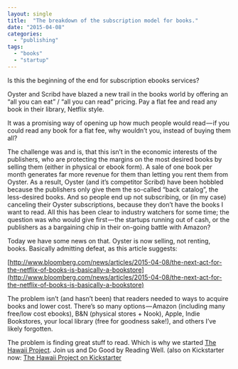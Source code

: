 ```yaml
---
layout: single
title:  "The breakdown of the subscription model for books."
date: "2015-04-08"
categories: 
  - "publishing"
tags: 
  - "books"
  - "startup"
---
```


Is this the beginning of the end for subscription ebooks services?

Oyster and Scribd have blazed a new trail in the books world by offering an “all you can eat” / “all you can read” pricing. Pay a flat fee and read any book in their library, Netflix style.

It was a promising way of opening up how much people would read — if you could read any book for a flat fee, why wouldn’t you, instead of buying them all?

The challenge was and is, that this isn’t in the economic interests of the publishers, who are protecting the margins on the most desired books by selling them (either in physical or ebook form). A sale of one book per month generates far more revenue for them than letting you rent them from Oyster. As a result, Oyster (and it’s competitor Scribd) have been hobbled because the publishers only give them the so-called “back catalog”, the less-desired books. And so people end up not subscribing, or (in my case) canceling their Oyster subscriptions, because they don’t have the books I want to read. All this has been clear to industry watchers for some time; the question was who would give first — the startups running out of cash, or the publishers as a bargaining chip in their on-going battle with Amazon?

Today we have some news on that. Oyster is now selling, not renting, books. Basically admitting defeat, as this article suggests:

[http://www.bloomberg.com/news/articles/2015-04-08/the-next-act-for-the-netflix-of-books-is-basically-a-bookstore](http://www.bloomberg.com/news/articles/2015-04-08/the-next-act-for-the-netflix-of-books-is-basically-a-bookstore)

The problem isn’t (and hasn’t been) that readers needed to ways to acquire books and lower cost. There’s so many options — Amazon (including many free/low cost ebooks), B&N (physical stores + Nook), Apple, Indie Bookstores, your local library (free for goodness sake!), and others I’ve likely forgotten.

The problem is finding great stuff to read. Which is why we started [The Hawaii Project](https://www.thehawaiiproject.com). Join us and Do Good by Reading Well. (also on Kickstarter now: [The Hawaii Project on Kickstarter](https://www.thehawaiiproject.com/kickstarter)
